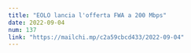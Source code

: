```yaml
---
title: "EOLO lancia l'offerta FWA a 200 Mbps"
date: 2022-09-04
num: 137
link: "https://mailchi.mp/c2a59cbcd433/2022-09-04"
---
```

